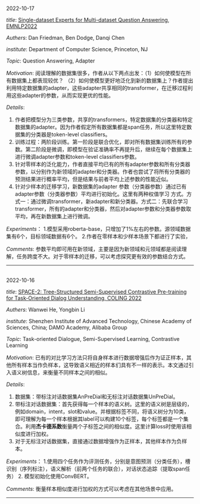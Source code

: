 <br>2022-10-17</br>

*title*:
[Single-dataset Experts for Multi-dataset Question Answering, EMNLP2022](https://github.com/princeton-nlp/MADE)

*Authers*: 
Dan Friedman, Ben Dodge, Danqi Chen

*institute*: 
Department of Computer Science, Princeton, NJ

*Topic*: 
Question Answering, Adapter 

*Motivation*: 
 阅读理解的数据集很多，作者从以下两点出发：（1）如何使模型在所有数据集上都表现较优？
 （2）如何使模型更好地泛化到新的数据集上？作者提出利用特定数据集的adapter，这些adapter共享相同的transformer，在迁移过程利用这些adapter的参数，从而实现更优的性能。

*Details*: 
1. 作者把模型分为三类参数，共享的transformers，特定数据集的分类器和特定数据集的adapter。因为作者假定所有数据集都是span任务，所以这里特定数据集的分类器是token-level classifiers。
2. 训练过程：两阶段训练。第一阶段是联合优化，即对所有数据集训练所有的参数。第二阶段是微调，即模型在验证准确率不再提升后，继续在每个数据集上进行微调adapter参数和token-level classifiers参数。
3. 针对零样本的泛化能力，作者直接平均已有的所有adapter参数和所有分类器参数，以分别作为新领域的adapter和分类器。作者也尝试了将所有分类器的预测结果进行概率平均，但是结果与前者平均上述参数的性能近似。
4. 针对少样本的迁移学习，新数据集的adapter 参数（分类器参数）通过已有adapter参数（分类器参数）平均进行初始化。这里有两种权值学习 方式。方式一：通过微调transformer，新adapter和新分类器。方式二：先联合学习transformer，所有的adapter和分类器，然后对adapter参数和分类器参数取平均，再在新数据集上进行微调。

*Experiments*：
1.模型采用roberta-base，只增加了1%左右的参数。源领域数据集有6个，目标领域数据有6个。
2.作者在零样本和少样本场景下都进行了实验，

*Comments*:
参数平均即可用在新领域，主要是因为新领域和元领域都是阅读理解，任务跨度不大。对于零样本的迁移，可以考虑探究更有效的参数结合方式。

---
<br>2022-10-16</br>

*title*:
[SPACE-2: Tree-Structured Semi-Supervised Contrastive Pre-training for Task-Oriented Dialog Understanding, COLING 2022](https://github.com/AlibabaResearch/DAMO-ConvAI/tree/main/space-2)

*Authers*: 
Wanwei He, Yongbin Li

*institute*: 
Shenzhen Institute of Advanced Technology, Chinese Academy of Sciences, China; DAMO Academy, Alibaba Group

*Topic*: 
Task-oriented Dialogue, Semi-Supervised Learning, Contrastive Learning 

*Motivation*: 
已有的对比学习方法只将自身样本进行数据增强后作为证正样本，其他所有样本当作负样本，这导致语义相近的样本们具有不一样的表示。本文通过引入语义树信息，来衡量不同样本之间的相似。

*Details*: 
1. 数据集：带标注对话数据集AnPreDial和无标注对话数据集UnPreDial。
2. 带标注对话数据集：首先获得每一个样本的语义树。这里的语义树是层级的，例如domain，intent，slot和value。并根据标签不同，将语义树分为10类，即可理解为每一个样本根据其label可以构建10个标签，每个标签都是一个集合。利用**杰卡德系数**衡量两个子标签之间的相似度。这里计算loss时使用该相似度进行加权。
3. 对于无标注对话数据集，直接通过数据增强作为正样本，其他样本作为负样本。

*Experiments*：
1.使用四个任务作为评测任务，分别是意图预测（分类任务），槽识别（序列标注），语义解析（前两个任务的联合），对话状态追踪（提取span任务）
2. 模型初始化使用ConvBERT。

*Comments*:
衡量样本相似度进行加权的方式可以考虑在其他场景中应用。

---
